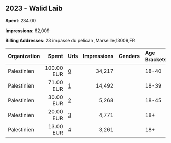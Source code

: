 ## 2023 - Walid Laib 
**Spent**: 234.00

**Impressions**: 62,009

**Billing Addresses**: 23 impasse du pelican ,Marseille,13009,FR

|Organization|Spent|Urls|Impressions|Genders|Age Brackets|Country Codes|
|:---|---:|:---|---:|:---|:---|:---|
|Palestinien|100.00 EUR|[0](https://www.snap.com/political-ads/asset/86dc63d0853598cf6a5b90c4705ebc6d8b9cd06d8b29c1646d3a8b676aa9f8cf?mediaType=mp4)|34,217||18-40|france|
|Palestinien|71.00 EUR|[1](https://www.snap.com/political-ads/asset/35942a7b68c15d1cafaf7ec0a13026d4ad4a10e36266aeb7d41e19fafdc3d495?mediaType=mp4)|14,492||18-39|france|
|Palestinien|30.00 EUR|[2](https://www.snap.com/political-ads/asset/89cc0553f2859ad0686ab7d1c094754aa42ff01b83af02829bce6ea58d768471?mediaType=mp4)|5,268||18-45|france|
|Palestinien|20.00 EUR|[3](https://www.snap.com/political-ads/asset/63ab78ccf825cfc2bf95d73fa9489b1116c3c2f015565ba96e4d14225a7a1944?mediaType=mp4)|4,771||18+|france|
|Palestinien|13.00 EUR|[4](https://www.snap.com/political-ads/asset/63ab78ccf825cfc2bf95d73fa9489b1116c3c2f015565ba96e4d14225a7a1944?mediaType=mp4)|3,261||18+|france|
